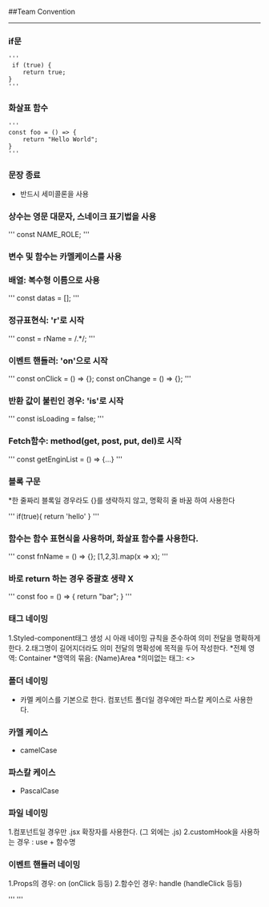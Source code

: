
##Team Convention 

-----


### if문
    '''
     if (true) {
        return true;
    }
    '''

### 화살표 함수
    '''
    const foo = () => {
        return "Hello World";
    }
    '''
### 문장 종료
* 반드시 세미콜론을 사용

### 상수는 영문 대문자, 스네이크 표기법을 사용

'''
const NAME_ROLE;
'''

### 변수 및 함수는 카멜케이스를 사용

###  배열: 복수형 이름으로 사용

'''
const datas = [];
'''

###  정규표현식: 'r'로 시작

'''
const = rName = /.*/;
'''

###  이벤트 핸들러: 'on'으로 시작

'''
const onClick = () => {};
const onChange = () => {};
'''

###  반환 값이 불린인 경우: 'is'로 시작

'''
const isLoading = false;
'''

###  Fetch함수: method(get, post, put, del)로 시작

'''
const getEnginList = () => {…}
'''

###  블록 구문

*한 줄짜리 블록일 경우라도 {}를 생략하지 않고, 명확히 줄 바꿈 하여 사용한다

'''
if(true){
  return 'hello'
}
'''

###  함수는 함수 표현식을 사용하며, 화살표 함수를 사용한다.

'''
const fnName = () => {};
[1,2,3].map(x => x);
'''

###  바로 return 하는 경우 중괄호 생략 X

'''
const foo = () => { return "bar"; }
'''

### 태그 네이밍

1.Styled-component태그 생성 시 아래 네이밍 규칙을 준수하여 의미 전달을 명확하게 한다.
2.태그명이 길어지더라도 의미 전달의 명확성에 목적을 두어 작성한다.
*전체 영역: Container
*영역의 묶음: {Name}Area
*의미없는 태그: <>

### 폴더 네이밍

* 카멜 케이스를 기본으로 한다. 컴포넌트 폴더일 경우에만 파스칼 케이스로 사용한다.
###  카멜 케이스
* camelCase
###  파스칼 케이스
* PascalCase

### 파일 네이밍
1.컴포넌트일 경우만 .jsx 확장자를 사용한다. (그 외에는 .js)
2.customHook을 사용하는 경우 : use + 함수명

### 이벤트 핸들러 네이밍
1.Props의 경우: on (onClick 등등)
2.함수인 경우: handle (handleClick 등등)

'''
<MyComponent onclick={this.handleClick} />
'''
